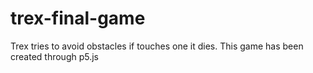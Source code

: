 # trex-final-game
Trex tries to avoid obstacles if touches one it dies. This game has been created through p5.js
